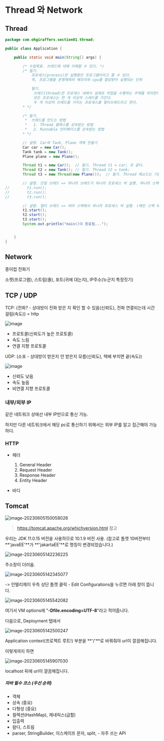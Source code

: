 # Thread 와 Network



## Thread

~~~java
package com.ohgiraffers.section01.thread;

public class Application {

    public static void main(String[] args) {

        /* 수업목표. 쓰레드에 대해 이해할 수 있다. */
        /* 필기.
            프로세스(process)란 실행중인 프로그램이라고 할 수 있다.
            즉, 프로그램을 운영체제의 메모리와 cpu를 할당받아 실행되는 단위

            필기.
             쓰레드(thread)란 프로세스 내에서 실제로 작업을 수행하는 주체를 의미한다.
             모든 프로세스는 한 개 이상의 스레드를 가진다.
             두 개 이상의 쓰레드를 가지는 프로세스를 멀티쓰레드라고 한다.
        * */

        /* 필기.
         *  쓰레드를 만드는 방법
         *   1. Thread 클래스를 상속받는 방법
         *   2. Runnable 인터페이스를 상속받는 방법
        * */

        // 설명. Car와 Tank, Plane 객체 만들기
        Car car = new Car();
        Tank tank = new Tank();
        Plane plane = new Plane();

        Thread t1 = new Car();  // 필기. Thread t1 = car; 과 같다.
        Thread t2 = new Tank(); // 필기. Thread t2 = tank;
        Thread t3 = new Thread(new Plane());  // 필기. Thread 메소드는 기본 생성자와 Runnable를 매개변수로 받는 생성자가 존재.

        // 설명. 단일 쓰레드 => 하나의 쓰레드가 하나의 프로세스 씩 실행. 하나의 스택 메모리 같은 칸 이용.
//        t1.run();
//        t2.run();
//        t3.run();

        // 설명. 멀티 쓰레드 => 여러 스택에서 하나의 프로세스 씩 실행. (메인 스택 메모리는 실행 후 바로 삭제됨.)
        t1.start();
        t2.start();
        t3.start();
        System.out.println("main()이 종료됨...");


    }
}
~~~



## Network

종이컵 전화기

소켓(프로그램), 스트림(줄), 포트(귀에 대는지), IP주소(누군지 특정짓기)

## TCP / UDP

TCP: {전화? - 상대방이 전화 받은 지 확인 할 수 있음(신뢰도), 전화 연결되는데 시간 걸림(속도)}  = http

![image](https://github.com/Subak-Uncle/Subak-Uncle/assets/115992753/334ad04b-b47f-4872-9b93-ac93f791df64)

- 프로토콜(신뢰도가 높은 프로토콜)
- 속도 느림
- 연결 지향 프로토콜

UDP: (소포 - 상대방이 받은지 안 받은지 모름(신뢰도), 택배 부치면 끝(속도))

![image](https://github.com/Subak-Uncle/Subak-Uncle/assets/115992753/b532f335-dd8b-4068-98a7-aed46af47ab3)

- 신뢰도 낮음
- 속도 높음
- 비연결 지향 프로토콜



### 내부/외부 IP



같은 네트워크 상에선 내부 IP만으로 통신 가능.

하지만 다른 네트워크에서 해당 pc로 통신하기 위해서는 외부 IP를 알고 접근해야 가능하다.



### HTTP

- 헤더

  1. General Header
  2. Request Header
  3. Response Header
  4. Entity Header

- 바디

  





## Tomcat

![image-20230605150058026](C:\Users\user\AppData\Roaming\Typora\typora-user-images\image-20230605150058026.png)

> https://tomcat.apache.org/whichversion.html 참고

우리는 JDK 11.0.15 버전을 사용하므로 10.1.9 버전 사용. 
(참고로 톰캣 10버전부터 **'javaEE'**가 **'jakartaEE'**로 명칭이 변경되었습니다.)

![image-20230605142236225](C:\Users\user\AppData\Roaming\Typora\typora-user-images\image-20230605142236225.png)

주소창이 더러움. 

![image-20230605142345077](C:\Users\user\AppData\Roaming\Typora\typora-user-images\image-20230605142345077.png)

-> 인텔리제이 우측 상단 톰캣 클릭 - Edit Configurations을 누르면 아래 창이 뜹니다.

![image-20230605145542082](C:\Users\user\AppData\Roaming\Typora\typora-user-images\image-20230605145542082.png)

여기서 VM options에 "**-Dfile.encoding=UTF-8**"라고 적어줍니다.



다음으로, Deployment 탭에서 

![image-20230605142500247](C:\Users\user\AppData\Roaming\Typora\typora-user-images\image-20230605142500247.png)

Application context(프로젝트  루트!) 부분을 **'/'**로 바꿔줘야 url이 깔끔해집니다.

이렇게까지 하면

![image-20230605145907030](C:\Users\user\AppData\Roaming\Typora\typora-user-images\image-20230605145907030.png)

localhost 뒤에 url이 깔끔해집니다.







##### 자바 필수 코스 (우선 순위)

- 객체
- 상속 (중요)
- 다형성 (중요)
- 컬렉션(HashMap), 제네릭스(급함)
- 입출력
- 람다, 스트림
- parser, StringBuilder, 이스케이프 문자, split,  - 자주 쓰는 API